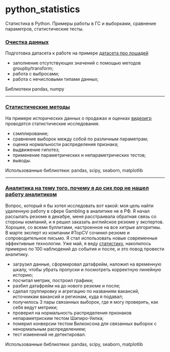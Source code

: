 # python_statistics
Статистика в Python. Примеры работы в ГС и выборками, сравнение параметров, статистические тесты. 

### [Очистка данных](https://github.com/nboravlev/python_statistics/blob/main/HW_base_statistic.ipynb)

Подготовка датасета к работе на примере [датасета про лошадей](https://raw.githubusercontent.com/obulygin/pyda_homeworks/master/statistics_basics/horse_data.csv)

- заполнение отсутствующих значений с помощью методов groupby/transform;
- работа с выбросами;
- работа с нечисловыми типами данных;

Библиотеки pandas, numpy

-------

### [Статистические методы](https://github.com/nboravlev/python_statistics/blob/main/HW_casestudy.ipynb)

На примере исторических данных о продажах и оценках [видеоигр](https://raw.githubusercontent.com/obulygin/pyda_homeworks/master/stat_case_study/vgsales.csv) проводятся статистические исследования.

- сэмплирование;
- сравнение выборок между собой по различным параметрам;
- оценка нормальности распределения признака;
- выдвижение гипотез;
- применение параметрических и непараметрических тестов;
- выводы.

Использованные библиотеки: pandas, scipy, seaborn, matplotlib

------

### [Аналитика на тему того, почему я до сих пор не нашел работу аналитиком](https://github.com/nboravlev/python_statistics/blob/main/About_job.ipynb)

Вопрос, который я бы хотел исследовать вот какой: моя цель найти удаленную работу в сфере Gambling в аналитике не в РФ. Я начал рассылать резюме в декабре, меня расстраивала обратная связь со стороны компаний, и я решил заказать английское резюме у экспертов. Хорошее, со всеми буллитами, настроенное на все хитрые алгоритмы. В марте эксперт из компании #TopCV сочинил резюме и сопроводительное письмо. Я стал использовать новые современные эффективные технологии. Уже май, я веду [статистику](https://github.com/nboravlev/python_statistics/blob/main/job_s.csv), накопилось примерно по 100 наблюдений до события и после, и это повод провести аналитику.

- загрузил данные, сформировал датафрейм, наложил на временную шкалу, чтобы убрать пропуски и посмотреть корректную линейную историю;
- посчитал метрик, построил графики;
- разбил датафрейм на до нового резюме и после;
- сделал группировку и агрегацию по названиям вакансий, источникам вакансий и регионам, куда я подавал;
- получилось 3 пары связанных выборок, где я могу проверить, как себя ведут метрики;
- проверил на нормальность распределения признаков непараметриским тестом Шапиро-Уилка;
- померил конверсии тестом Вилкоксона для связанных выборок с ненормальным распределением;
- тест изменений не детектировал.

Использованные библиотеки: pandas, scipy, seaborn, matplotlib
